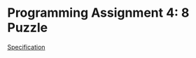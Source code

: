 # Programming Assignment 4: 8 Puzzle
[Specification](http://coursera.cs.princeton.edu/algs4/assignments/8puzzle.html)
